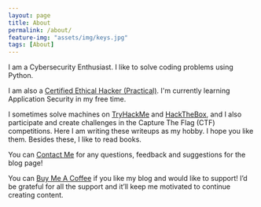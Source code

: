 ```yaml
---
layout: page
title: About
permalink: /about/
feature-img: "assets/img/keys.jpg"
tags: [About]
---
```


I am a Cybersecurity Enthusiast. I like to solve coding problems using Python. 

I am also a [Certified Ethical Hacker (Practical)](https://drive.google.com/file/d/1BNm0BA837_kds7ITUTGTjpvIyeq5j93R/view). I'm currently learning Application Security in my free time.

I sometimes solve machines on [TryHackMe](https://tryhackme.com/p/cybersapien) and [HackTheBox](https://app.hackthebox.com/profile/192218), and I also participate and create challenges in the Capture The Flag (CTF) competitions. Here I am writing these writeups as my hobby. I hope you like them. Besides these, I like to read books.

You can [Contact Me](/contact/) for any questions, feedback and suggestions for the blog page!

[<script type="text/javascript" src="https://cdnjs.buymeacoffee.com/1.0.0/button.prod.min.js" data-name="bmc-button" data-slug="cybersapien" data-color="#FFDD00" data-emoji=""  data-font="Cookie" data-text="Buy me a coffee" data-outline-color="#000000" data-font-color="#000000" data-coffee-color="#ffffff" ></script>](https://www.buymeacoffee.com/cybersapien)

You can [Buy Me A Coffee](https://www.buymeacoffee.com/cybersapien) if you like my blog and would like to support! I’d be grateful for all the support and it’ll keep me motivated to continue creating content.
